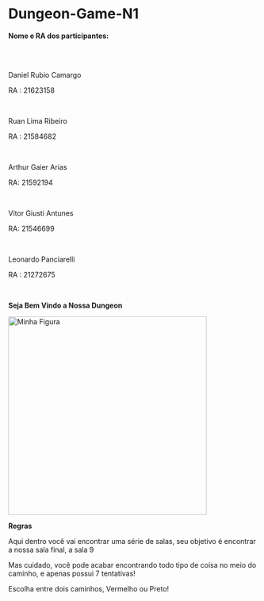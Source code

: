 # Dungeon-Game-N1
<p><b>Nome e RA dos participantes:</b></p></br></br>
<p>Daniel Rubio Camargo</p> <p> RA : 21623158</p></br>

<p>Ruan Lima Ribeiro</p> <p> RA : 21584682</p></br>

<p>Arthur Gaier Arias</p> <p> RA: 21592194 </p></br>

<p>Vitor Giusti Antunes</p> <p> RA: 21546699 </p></br>

<p>Leonardo Panciarelli</p> <p> RA : 21272675 </p></br>

<p><b>Seja Bem Vindo a Nossa Dungeon</b></p>
<img src="https://www.collinsdictionary.com/images/full/dungeon_132060359.jpg" alt="Minha Figura" width="400px"></br>
<p><b>Regras</b></p>
<p>Aqui dentro você vai encontrar uma série de salas, seu objetivo é encontrar a nossa sala final, a sala 9</p>
<p>Mas cuidado, você pode acabar encontrando todo tipo de coisa no meio do caminho, e apenas possui 7 tentativas!</p>
<p>Escolha entre dois caminhos, Vermelho ou Preto!</p>
